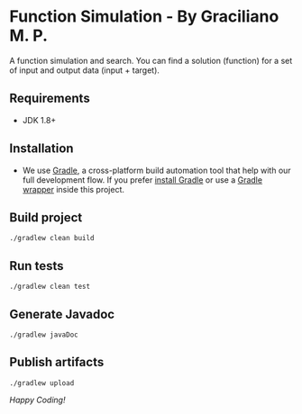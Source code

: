 Function Simulation - By Graciliano M. P.
========

A function simulation and search. You can find a solution (function) for a set of input and output data (input + target).

## Requirements

- JDK 1.8+

## Installation

- We use [Gradle](http://www.gradle.org), a cross-platform build automation tool that help with our full development flow. If you prefer [install Gradle](http://www.gradle.org/installation) or use a [Gradle wrapper](http://www.gradle.org/docs/current/userguide/gradle_wrapper.html) inside this project.

## Build project

```
./gradlew clean build
```

## Run tests

```
./gradlew clean test
```

## Generate Javadoc

```
./gradlew javaDoc
```

## Publish artifacts

```
./gradlew upload
```

*Happy Coding!*

